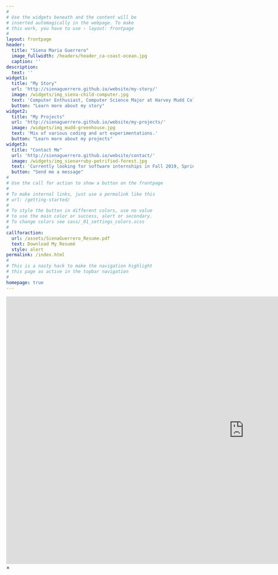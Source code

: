 ```yaml
---
#
# Use the widgets beneath and the content will be
# inserted automagically in the webpage. To make
# this work, you have to use › layout: frontpage
#
layout: frontpage
header:
  title: "Siena Maria Guerrero"
  image_fullwidth: /headers/header_ca-coast-ocean.jpg
  caption: ''
description:
  text: ''
widget1:
  title: "My Story"
  url: 'http://sienaguerrero.github.io/website/my-story/'
  image: /widgets/img_siena-child-computer.jpg
  text: 'Computer Enthusiast, Computer Science Major at Harvey Mudd College'
  button: "Learn more about my story"
widget2:
  title: "My Projects"
  url: 'http://sienaguerrero.github.io/website/my-projects/'
  image: /widgets/img_mudd-greenhouse.jpg
  text: 'Mix of various coding and art experimentations.'
  button: "Learn more about my projects"
widget3:
  title: "Contact Me"
  url: 'http://sienaguerrero.github.io/website/contact/'
  image: /widgets/img_siena+ruby-petrified-forest.jpg
  text: 'Currently looking for software internships in Fall 2019, Spring 2020, or Summer 2020.'
  button: "Send me a message"
#
# Use the call for action to show a button on the frontpage
#
# To make internal links, just use a permalink like this
# url: /getting-started/
#
# To style the button in different colors, use no value
# to use the main color or success, alert or secondary.
# To change colors see sass/_01_settings_colors.scss
#
callforaction:
  url: /assets/SienaGuerrero_Resume.pdf
  text: Download My Resumé 
  style: alert
permalink: /index.html
#
# This is a nasty hack to make the navigation highlight
# this page as active in the topbar navigation
#
homepage: true
---
```


<div id="videoModal" class="reveal-modal large" data-reveal="">
  <div class="flex-video widescreen vimeo" style="display: block;">
    <iframe width="1280" height="720" src="https://www.youtube.com/embed/3b5zCFSmVvU" frameborder="0" allowfullscreen></iframe>
  </div>
  <a class="close-reveal-modal">&#215;</a>
</div>
